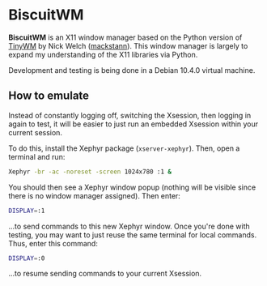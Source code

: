 # BiscuitWM
**BiscuitWM** is an X11 window manager based on the Python version of [TinyWM](https://github.com/mackstann/tinywm) by Nick Welch ([mackstann](https://github.com/mackstann)). This window manager is largely to expand my understanding of the X11 libraries via Python.

Development and testing is being done in a Debian 10.4.0 virtual machine.

## How to emulate
Instead of constantly logging off, switching the Xsession, then logging in again to test, it will be easier to just run an embedded Xsession within your current session.

To do this, install the Xephyr package (`xserver-xephyr`). Then, open a terminal and run:
```bash
Xephyr -br -ac -noreset -screen 1024x780 :1 &
```
You should then see a Xephyr window popup (nothing will be visible since there is no window manager assigned). Then enter:
```bash
DISPLAY=:1
```
...to send commands to this new Xephyr window. Once you're done with testing, you may want to just reuse the same terminal for local commands. Thus, enter this command:
```bash
DISPLAY=:0
```
...to resume sending commands to your current Xsession.